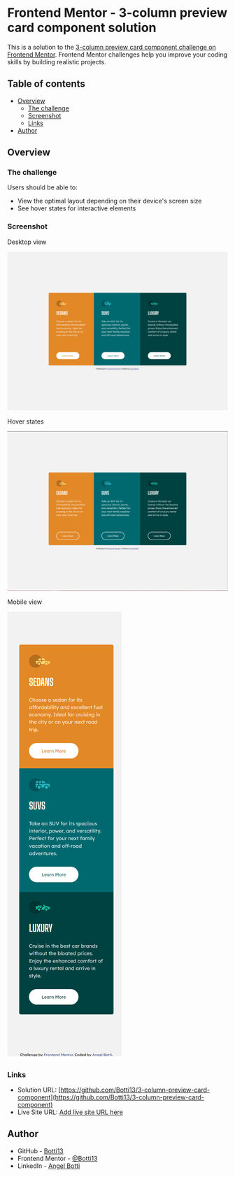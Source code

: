 # Frontend Mentor - 3-column preview card component solution

This is a solution to the [3-column preview card component challenge on Frontend Mentor](https://www.frontendmentor.io/challenges/3column-preview-card-component-pH92eAR2-). Frontend Mentor challenges help you improve your coding skills by building realistic projects.

## Table of contents

- [Overview](#overview)
  - [The challenge](#the-challenge)
  - [Screenshot](#screenshot)
  - [Links](#links)
- [Author](#author)

## Overview

### The challenge

Users should be able to:

- View the optimal layout depending on their device's screen size
- See hover states for interactive elements

### Screenshot

Desktop view

![](./screenshots/desktop-view.jpg)

Hover states

![](./screenshots/hover-states.jpg)

Mobile view

![](./screenshots/mobile-view.jpg)

### Links

- Solution URL: [https://github.com/Botti13/3-column-preview-card-component](https://github.com/Botti13/3-column-preview-card-component)
- Live Site URL: [Add live site URL here](https://your-live-site-url.com)

## Author

- GitHub - [Botti13](https://github.com/Botti13)
- Frontend Mentor - [@Botti13](https://www.frontendmentor.io/profile/Botti13)
- LinkedIn - [Angel Botti](https://www.linkedin.com/in/angelbotti/)

